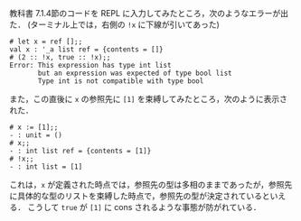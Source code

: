 教科書 7.1.4節のコードを REPL に入力してみたところ，次のようなエラーが出た．
(ターミナル上では，右側の `!x` に下線が引いてあった)

```
# let x = ref [];;
val x : '_a list ref = {contents = []}
# (2 :: !x, true :: !x);;
Error: This expression has type int list
       but an expression was expected of type bool list
       Type int is not compatible with type bool
```

また，この直後に `x` の参照先に `[1]` を束縛してみたところ，次のように表示された．

```
# x := [1];;
- : unit = ()
# x;;
- : int list ref = {contents = [1]}
# !x;;
- : int list = [1]
```

これは，`x` が定義された時点では，参照先の型は多相のままであったが，参照先に具体的な型のリストを束縛した時点で，参照先の型が決定されているといえる．
こうして `true` が `[1]` に cons されるような事態が防がれている．
